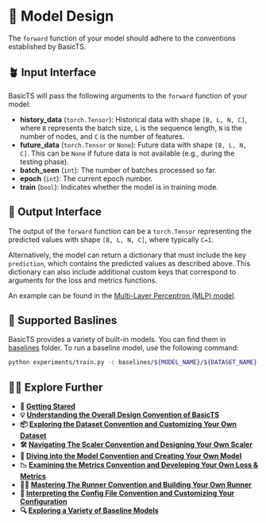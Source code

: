 # 🧠 Model Design

The `forward` function of your model should adhere to the conventions established by BasicTS.

## 🪴 Input Interface

BasicTS will pass the following arguments to the `forward` function of your model:

- **history_data** (`torch.Tensor`): Historical data with shape `[B, L, N, C]`, where `B` represents the batch size, `L` is the sequence length, `N` is the number of nodes, and `C` is the number of features.
- **future_data** (`torch.Tensor` or `None`): Future data with shape `[B, L, N, C]`. This can be `None` if future data is not available (e.g., during the testing phase).
- **batch_seen** (`int`): The number of batches processed so far.
- **epoch** (`int`): The current epoch number.
- **train** (`bool`): Indicates whether the model is in training mode.

## 🌷 Output Interface

The output of the `forward` function can be a `torch.Tensor` representing the predicted values with shape `[B, L, N, C]`, where typically `C=1`.

Alternatively, the model can return a dictionary that must include the key `prediction`, which contains the predicted values as described above. This dictionary can also include additional custom keys that correspond to arguments for the loss and metrics functions.

An example can be found in the [Multi-Layer Perceptron (MLP) model](../examples/arch.py).

## 🥳 Supported Baslines

BasicTS provides a variety of built-in models. You can find them in [baselines](../baselines/) folder. To run a baseline model, use the following command:

```bash
python experiments/train.py -c baselines/${MODEL_NAME}/${DATASET_NAME}.py -g '{GPU_IDs}'
```

## 🧑‍💻 Explore Further

- **🎉 [Getting Stared](./getting_started.md)**
- **💡 [Understanding the Overall Design Convention of BasicTS](./overall_design.md)**
- **📦 [Exploring the Dataset Convention and Customizing Your Own Dataset](./dataset_design.md)**
- **🛠️ [Navigating The Scaler Convention and Designing Your Own Scaler](./scaler_design.md)**
- **🧠 [Diving into the Model Convention and Creating Your Own Model](./model_design.md)**
- **📉 [Examining the Metrics Convention and Developing Your Own Loss & Metrics](./metrics_design.md)**
- **🏃‍♂️ [Mastering The Runner Convention and Building Your Own Runner](./runner_design.md)**
- **📜 [Interpreting the Config File Convention and Customizing Your Configuration](./config_design.md)**
- **🔍 [Exploring a Variety of Baseline Models](../baselines/)**
